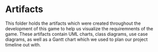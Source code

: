 # Artifacts
This folder holds the artifacts which were created throughout the development of this game to help us visualize the requiremnents of the game. 
These artifacts contain UML charts, class diagrams, use case diagrams, as well as a Gantt chart which we used to plan our project timeline out with. 
